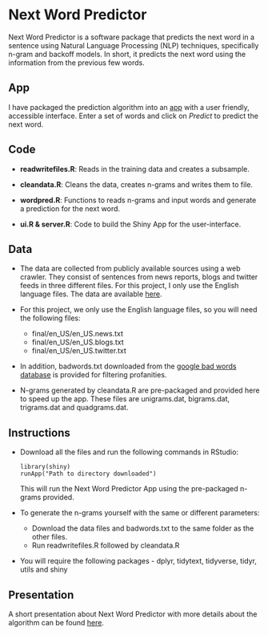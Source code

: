 Next Word Predictor
================

Next Word Predictor is a software package that predicts the next word in a sentence using Natural Language Processing (NLP) techniques, specifically n-gram and backoff models. In short, it predicts the next word using the information from the previous few words.

App
---

I have packaged the prediction algorithm into an [app](https://vimalsimha.shinyapps.io/wordpredictor/) with a user friendly, accessible interface. Enter a set of words and click on *Predict* to predict the next word.

Code
----

-   **readwritefiles.R**: Reads in the training data and creates a subsample.

-   **cleandata.R**: Cleans the data, creates n-grams and writes them to file.

-   **wordpred.R**: Functions to reads n-grams and input words and generate a prediction for the next word.

-   **ui.R & server.R**: Code to build the Shiny App for the user-interface.

Data
----

-   The data are collected from publicly available sources using a web crawler. They consist of sentences from news reports, blogs and twitter feeds in three different files. For this project, I only use the English language files. The data are available [here](https://d396qusza40orc.cloudfront.net/dsscapstone/dataset/Coursera-SwiftKey.zip).

-   For this project, we only use the English language files, so you will need the following files:

    -   final/en\_US/en\_US.news.txt
    -   final/en\_US/en\_US.blogs.txt
    -   final/en\_US/en\_US.twitter.txt

-   In addition, badwords.txt downloaded from the [google bad words database](https://code.google.com/archive/p/badwordslist/downloads) is provided for filtering profanities.

-   N-grams generated by cleandata.R are pre-packaged and provided here to speed up the app. These files are unigrams.dat, bigrams.dat, trigrams.dat and quadgrams.dat.

Instructions
------------

-   Download all the files and run the following commands in RStudio:

        library(shiny)
        runApp("Path to directory downloaded")

    This will run the Next Word Predictor App using the pre-packaged n-grams provided.

-   To generate the n-grams yourself with the same or different parameters:
    -   Download the data files and badwords.txt to the same folder as the other files.
    -   Run readwritefiles.R followed by cleandata.R
-   You will require the following packages - dplyr, tidytext, tidyverse, tidyr, utils and shiny

Presentation
------------

A short presentation about Next Word Predictor with more details about the algorithm can be found [here](https://rpubs.com/vimalsimha/nlpwordpredictor).
